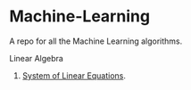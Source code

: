 # Machine-Learning
A repo for all the Machine Learning algorithms.

Linear Algebra

1. [System of Linear Equations](SOLE.md). 
